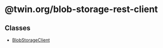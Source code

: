 # @twin.org/blob-storage-rest-client

## Classes

- [BlobStorageClient](classes/BlobStorageClient.md)
